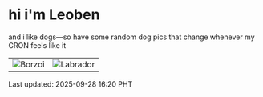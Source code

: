 # hi i'm Leoben

and i like dogs—so have some random dog pics that change whenever my CRON feels like it

|  |  |
|--------|----------|
| ![Borzoi](https://random-dog-vercel.vercel.app/api/random-borzoi?v=1759047641) | ![Labrador](https://random-dog-vercel.vercel.app/api/random-labrador?v=1759047641) |

Last updated: 2025-09-28 16:20 PHT
